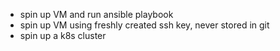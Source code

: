 
* spin up VM and run ansible playbook
* spin up VM using freshly created ssh key, never stored in git
* spin up a k8s cluster
